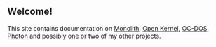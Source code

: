 ## Welcome!

This site contains documentation on [Monolith](https://ocawesome101.github.io/monolith), [Open Kernel](https://ocawesome101.github.io/open-kernel), [OC-DOS](https://ocawesome101.github.io/oc-dos), [Photon](https://ocawesome101.github.io/photon) and possibly one or two of my other projects.
